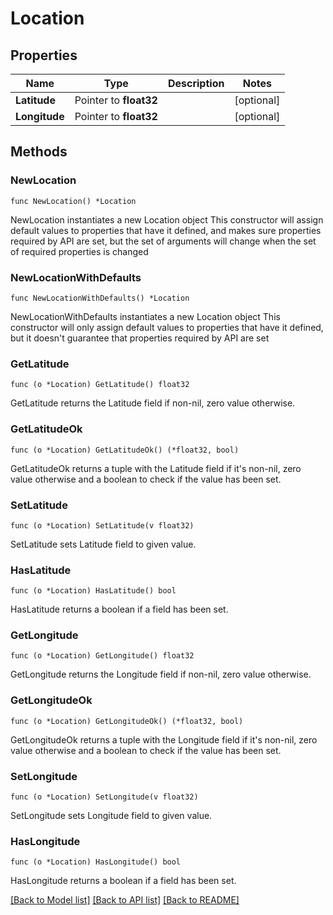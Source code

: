 # Location

## Properties

Name | Type | Description | Notes
------------ | ------------- | ------------- | -------------
**Latitude** | Pointer to **float32** |  | [optional] 
**Longitude** | Pointer to **float32** |  | [optional] 

## Methods

### NewLocation

`func NewLocation() *Location`

NewLocation instantiates a new Location object
This constructor will assign default values to properties that have it defined,
and makes sure properties required by API are set, but the set of arguments
will change when the set of required properties is changed

### NewLocationWithDefaults

`func NewLocationWithDefaults() *Location`

NewLocationWithDefaults instantiates a new Location object
This constructor will only assign default values to properties that have it defined,
but it doesn't guarantee that properties required by API are set

### GetLatitude

`func (o *Location) GetLatitude() float32`

GetLatitude returns the Latitude field if non-nil, zero value otherwise.

### GetLatitudeOk

`func (o *Location) GetLatitudeOk() (*float32, bool)`

GetLatitudeOk returns a tuple with the Latitude field if it's non-nil, zero value otherwise
and a boolean to check if the value has been set.

### SetLatitude

`func (o *Location) SetLatitude(v float32)`

SetLatitude sets Latitude field to given value.

### HasLatitude

`func (o *Location) HasLatitude() bool`

HasLatitude returns a boolean if a field has been set.

### GetLongitude

`func (o *Location) GetLongitude() float32`

GetLongitude returns the Longitude field if non-nil, zero value otherwise.

### GetLongitudeOk

`func (o *Location) GetLongitudeOk() (*float32, bool)`

GetLongitudeOk returns a tuple with the Longitude field if it's non-nil, zero value otherwise
and a boolean to check if the value has been set.

### SetLongitude

`func (o *Location) SetLongitude(v float32)`

SetLongitude sets Longitude field to given value.

### HasLongitude

`func (o *Location) HasLongitude() bool`

HasLongitude returns a boolean if a field has been set.


[[Back to Model list]](../README.md#documentation-for-models) [[Back to API list]](../README.md#documentation-for-api-endpoints) [[Back to README]](../README.md)



